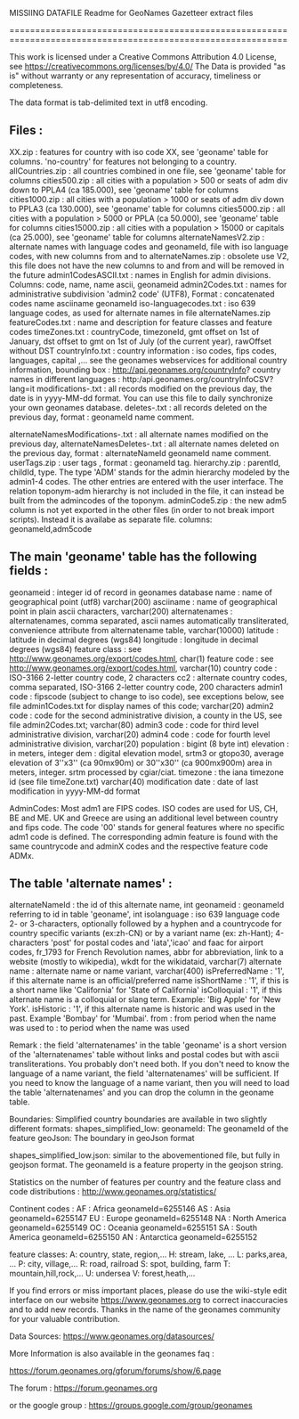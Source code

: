 MISSIING DATAFILE
Readme for GeoNames Gazetteer extract files

============================================================================================================

This work is licensed under a Creative Commons Attribution 4.0 License,
see https://creativecommons.org/licenses/by/4.0/
The Data is provided "as is" without warranty or any representation of accuracy, timeliness or completeness.

The data format is tab-delimited text in utf8 encoding.


Files :
-------
XX.zip                   : features for country with iso code XX, see 'geoname' table for columns. 'no-country' for features not belonging to a country.
allCountries.zip         : all countries combined in one file, see 'geoname' table for columns
cities500.zip            : all cities with a population > 500 or seats of adm div down to PPLA4 (ca 185.000), see 'geoname' table for columns
cities1000.zip           : all cities with a population > 1000 or seats of adm div down to PPLA3 (ca 130.000), see 'geoname' table for columns
cities5000.zip           : all cities with a population > 5000 or PPLA (ca 50.000), see 'geoname' table for columns
cities15000.zip          : all cities with a population > 15000 or capitals (ca 25.000), see 'geoname' table for columns
alternateNamesV2.zip     : alternate names with language codes and geonameId, file with iso language codes, with new columns from and to
alternateNames.zip       : obsolete use V2, this file does not have the new columns to and from and will be removed in the future
admin1CodesASCII.txt     : names in English for admin divisions. Columns: code, name, name ascii, geonameid
admin2Codes.txt          : names for administrative subdivision 'admin2 code' (UTF8), Format : concatenated codes <tab>name <tab> asciiname <tab> geonameId
iso-languagecodes.txt    : iso 639 language codes, as used for alternate names in file alternateNames.zip
featureCodes.txt         : name and description for feature classes and feature codes 
timeZones.txt            : countryCode, timezoneId, gmt offset on 1st of January, dst offset to gmt on 1st of July (of the current year), rawOffset without DST
countryInfo.txt          : country information : iso codes, fips codes, languages, capital ,...
                           see the geonames webservices for additional country information,
                                bounding box                         : http://api.geonames.org/countryInfo?
                                country names in different languages : http:/api.geonames.org/countryInfoCSV?lang=it
modifications-<date>.txt : all records modified on the previous day, the date is in yyyy-MM-dd format. You can use this file to daily synchronize your own geonames database.
deletes-<date>.txt       : all records deleted on the previous day, format : geonameId <tab> name <tab> comment.

alternateNamesModifications-<date>.txt : all alternate names modified on the previous day,
alternateNamesDeletes-<date>.txt       : all alternate names deleted on the previous day, format : alternateNameId <tab> geonameId <tab> name <tab> comment.
userTags.zip		: user tags , format : geonameId <tab> tag.
hierarchy.zip		: parentId, childId, type. The type 'ADM' stands for the admin hierarchy modeled by the admin1-4 codes. The other entries are entered with the user interface. The relation toponym-adm hierarchy is not included in the file, it can instead be built from the admincodes of the toponym.
adminCode5.zip		: the new adm5 column is not yet exported in the other files (in order to not break import scripts). Instead it is availabe as separate file.
			  columns: geonameId,adm5code

The main 'geoname' table has the following fields :
---------------------------------------------------
geonameid         : integer id of record in geonames database
name              : name of geographical point (utf8) varchar(200)
asciiname         : name of geographical point in plain ascii characters, varchar(200)
alternatenames    : alternatenames, comma separated, ascii names automatically transliterated, convenience attribute from alternatename table, varchar(10000)
latitude          : latitude in decimal degrees (wgs84)
longitude         : longitude in decimal degrees (wgs84)
feature class     : see http://www.geonames.org/export/codes.html, char(1)
feature code      : see http://www.geonames.org/export/codes.html, varchar(10)
country code      : ISO-3166 2-letter country code, 2 characters
cc2               : alternate country codes, comma separated, ISO-3166 2-letter country code, 200 characters
admin1 code       : fipscode (subject to change to iso code), see exceptions below, see file admin1Codes.txt for display names of this code; varchar(20)
admin2 code       : code for the second administrative division, a county in the US, see file admin2Codes.txt; varchar(80) 
admin3 code       : code for third level administrative division, varchar(20)
admin4 code       : code for fourth level administrative division, varchar(20)
population        : bigint (8 byte int) 
elevation         : in meters, integer
dem               : digital elevation model, srtm3 or gtopo30, average elevation of 3''x3'' (ca 90mx90m) or 30''x30'' (ca 900mx900m) area in meters, integer. srtm processed by cgiar/ciat.
timezone          : the iana timezone id (see file timeZone.txt) varchar(40)
modification date : date of last modification in yyyy-MM-dd format


AdminCodes:
Most adm1 are FIPS codes. ISO codes are used for US, CH, BE and ME. UK and Greece are using an additional level between country and fips code. The code '00' stands for general features where no specific adm1 code is defined.
The corresponding admin feature is found with the same countrycode and adminX codes and the respective feature code ADMx.



The table 'alternate names' :
-----------------------------
alternateNameId   : the id of this alternate name, int
geonameid         : geonameId referring to id in table 'geoname', int
isolanguage       : iso 639 language code 2- or 3-characters, optionally followed by a hyphen and a countrycode for country specific variants (ex:zh-CN) or by a variant name (ex: zh-Hant); 4-characters 'post' for postal codes and 'iata','icao' and faac for airport codes, fr_1793 for French Revolution names,  abbr for abbreviation, link to a website (mostly to wikipedia), wkdt for the wikidataid, varchar(7)
alternate name    : alternate name or name variant, varchar(400)
isPreferredName   : '1', if this alternate name is an official/preferred name
isShortName       : '1', if this is a short name like 'California' for 'State of California'
isColloquial      : '1', if this alternate name is a colloquial or slang term. Example: 'Big Apple' for 'New York'.
isHistoric        : '1', if this alternate name is historic and was used in the past. Example 'Bombay' for 'Mumbai'.
from		  : from period when the name was used
to		  : to period when the name was used

Remark : the field 'alternatenames' in the table 'geoname' is a short version of the 'alternatenames' table without links and postal codes but with ascii transliterations. You probably don't need both. 
If you don't need to know the language of a name variant, the field 'alternatenames' will be sufficient. If you need to know the language
of a name variant, then you will need to load the table 'alternatenames' and you can drop the column in the geoname table.




Boundaries:
Simplified country boundaries are available in two slightly different formats:
shapes_simplified_low:
geonameId: 	The geonameId of the feature
geoJson:	The boundary in geoJson format

shapes_simplified_low.json:
similar to the abovementioned file, but fully in geojson format. The geonameId is a feature property in the geojson string.


Statistics on the number of features per country and the feature class and code distributions : http://www.geonames.org/statistics/ 


Continent codes :
AF : Africa			geonameId=6255146
AS : Asia			geonameId=6255147
EU : Europe			geonameId=6255148
NA : North America		geonameId=6255149
OC : Oceania			geonameId=6255151
SA : South America		geonameId=6255150
AN : Antarctica			geonameId=6255152


feature classes:
A: country, state, region,...
H: stream, lake, ...
L: parks,area, ...
P: city, village,...
R: road, railroad 
S: spot, building, farm
T: mountain,hill,rock,... 
U: undersea
V: forest,heath,...


If you find errors or miss important places, please do use the wiki-style edit interface on our website 
https://www.geonames.org to correct inaccuracies and to add new records. 
Thanks in the name of the geonames community for your valuable contribution.

Data Sources:
https://www.geonames.org/datasources/


More Information is also available in the geonames faq :

https://forum.geonames.org/gforum/forums/show/6.page

The forum : https://forum.geonames.org

or the google group : https://groups.google.com/group/geonames
